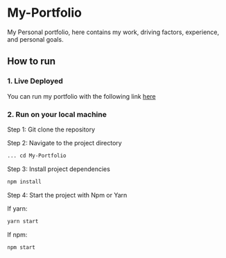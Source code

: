 # My-Portfolio

My Personal portfolio, here contains my work, driving factors, experience, and personal goals.

## How to run

### 1. Live Deployed

You can run my portfolio with the following link [here](https://ernitar.me/TriageCL-Website/)

### 2. Run on your local machine

Step 1: Git clone the repository

Step 2: Navigate to the project directory

```bash
... cd My-Portfolio
```

Step 3: Install project dependencies

```bash
npm install
```

Step 4: Start the project with Npm or Yarn

If yarn:

```bash
yarn start
```

If npm:

```bash
npm start
```
